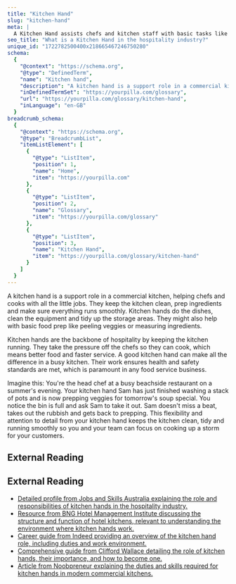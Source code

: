 ```yaml
---
title: "Kitchen Hand"
slug: "kitchen-hand"
meta: |
  A Kitchen Hand assists chefs and kitchen staff with basic tasks like food prep, cleaning, and dishwashing, ensuring smooth kitchen operations.
seo_title: "What is a Kitchen Hand in the hospitality industry?"
unique_id: "1722782500400x218665467246750280"
schema:
  {
    "@context": "https://schema.org",
    "@type": "DefinedTerm",
    "name": "Kitchen hand",
    "description": "A kitchen hand is a support role in a commercial kitchen that assists chefs and cooks by cleaning, preparing ingredients, washing dishes, and tidying storage areas to ensure efficient kitchen operations.",
    "inDefinedTermSet": "https://yourpilla.com/glossary",
    "url": "https://yourpilla.com/glossary/kitchen-hand",
    "inLanguage": "en-GB"
  }
breadcrumb_schema:
  {
    "@context": "https://schema.org",
    "@type": "BreadcrumbList",
    "itemListElement": [
      {
        "@type": "ListItem",
        "position": 1,
        "name": "Home",
        "item": "https://yourpilla.com"
      },
      {
        "@type": "ListItem",
        "position": 2,
        "name": "Glossary",
        "item": "https://yourpilla.com/glossary"
      },
      {
        "@type": "ListItem",
        "position": 3,
        "name": "Kitchen Hand",
        "item": "https://yourpilla.com/glossary/kitchen-hand"
      }
    ]
  }
---
```


A kitchen hand is a support role in a commercial kitchen, helping chefs and cooks with all the little jobs. They keep the kitchen clean, prep ingredients and make sure everything runs smoothly. Kitchen hands do the dishes, clean the equipment and tidy up the storage areas. They might also help with basic food prep like peeling veggies or measuring ingredients.

Kitchen hands are the backbone of hospitality by keeping the kitchen running. They take the pressure off the chefs so they can cook, which means better food and faster service. A good kitchen hand can make all the difference in a busy kitchen. Their work ensures health and safety standards are met, which is paramount in any food service business.

Imagine this: You're the head chef at a busy beachside restaurant on a summer's evening. Your kitchen hand Sam has just finished washing a stack of pots and is now prepping veggies for tomorrow's soup special. You notice the bin is full and ask Sam to take it out. Sam doesn't miss a beat, takes out the rubbish and gets back to prepping. This flexibility and attention to detail from your kitchen hand keeps the kitchen clean, tidy and running smoothly so you and your team can focus on cooking up a storm for your customers.

## External Reading



## External Reading

*   [Detailed profile from Jobs and Skills Australia explaining the role and responsibilities of kitchen hands in the hospitality industry.](https://www.jobsandskills.gov.au/data/occupation-and-industry-profiles/occupations/8513-kitchenhands)
*   [Resource from BNG Hotel Management Institute discussing the structure and function of hotel kitchens, relevant to understanding the environment where kitchen hands work.](https://bngkolkata.com/hotel-kitchen/)
*   [Career guide from Indeed providing an overview of the kitchen hand role, including duties and work environment.](https://www.indeed.com/career-advice/finding-a-job/kitchen-hand)
*   [Comprehensive guide from Clifford Wallace detailing the role of kitchen hands, their importance, and how to become one.](https://cliffordwallace.com.au/blog/the-kitchen-hands-complete-guide/)
*   [Article from Noobpreneur explaining the duties and skills required for kitchen hands in modern commercial kitchens.](https://www.noobpreneur.com/2019/11/05/duties-of-a-kitchen-hand-in-todays-commercial-restaurants/)